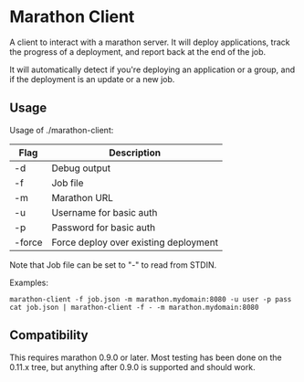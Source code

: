 # Marathon Client

A client to interact with a marathon server.  It will deploy applications, track the progress of a deployment, and report back at the end of the job.

It will automatically detect if you're deploying an application or a group, and if the deployment is an update or a new job.

## Usage

Usage of ./marathon-client:

| Flag | Description  |
|------|--------------|
| -d   | Debug output |
| -f   | Job file     | 
| -m   | Marathon URL |
| -u   | Username for basic auth |
| -p   | Password for basic auth |
| -force | Force deploy over existing deployment |

Note that Job file can be set to "-" to read from STDIN.

Examples:
```
marathon-client -f job.json -m marathon.mydomain:8080 -u user -p pass
cat job.json | marathon-client -f - -m marathon.mydomain:8080
```

## Compatibility

This requires marathon 0.9.0 or later.
Most testing has been done on the 0.11.x tree, but anything after 0.9.0 is supported and should work.

